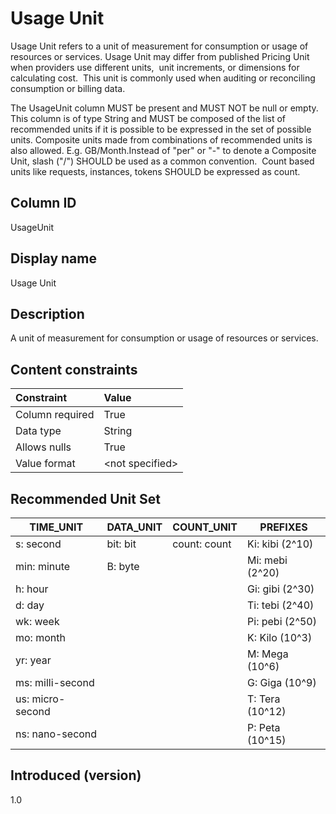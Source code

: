 # Usage Unit

Usage Unit refers to a unit of measurement for consumption or usage of resources or services. Usage Unit may differ from published Pricing Unit when providers use different units,  unit increments, or dimensions for calculating cost.  This unit is commonly used when auditing or reconciling consumption or billing data.

The UsageUnit column MUST be present and MUST NOT be null or empty. This column is of type String and MUST be composed of the list of recommended units if it is possible to be expressed in the set of possible units. Composite units made from combinations of recommended units is also allowed. E.g. GB/Month.Instead of "per" or "-" to denote a Composite Unit, slash ("/") SHOULD be used as a common convention.  Count based units like requests, instances, tokens SHOULD be expressed as count.  

## Column ID

UsageUnit

## Display name

Usage Unit

## Description

A unit of measurement for consumption or usage of resources or services.

## Content constraints

|    Constraint   |      Value      |
|:----------------|:----------------|
| Column required | True            |
| Data type       | String          |
| Allows nulls    | True            |
| Value format    | \<not specified> |

## Recommended Unit Set

| TIME_UNIT        | DATA_UNIT | COUNT_UNIT   | PREFIXES        |
|------------------|-----------|--------------|-----------------|
| s: second        | bit: bit  | count: count | Ki: kibi (2^10) |
| min: minute      | B: byte   |              | Mi: mebi (2^20) |
| h: hour          |           |              | Gi: gibi (2^30) |
| d: day           |           |              | Ti: tebi (2^40) |
| wk: week         |           |              | Pi: pebi (2^50) |
| mo: month        |           |              | K: Kilo (10^3)  |
| yr: year         |           |              | M: Mega (10^6)  |
| ms: milli-second |           |              | G: Giga (10^9)  |
| us: micro-second |           |              | T: Tera (10^12) |
| ns: nano-second  |           |              | P: Peta (10^15) |


## Introduced (version)

1.0
